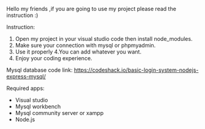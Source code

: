 Hello my friends ,if you are going to use my project please read the instruction :)


Instruction:

1. Open my project in your visual studio code then install node_modules.
2. Make sure your connection with mysql or phpmyadmin.
3. Use it properly
4.You can add whatever you want.
5. Enjoy your coding experience.


Mysql database code link:
https://codeshack.io/basic-login-system-nodejs-express-mysql/

Required apps:
- Visual studio 
- Mysql workbench
- Mysql community server or xampp
- Node.js
